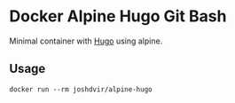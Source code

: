 
# Docker Alpine Hugo Git Bash

Minimal container with [Hugo](https://gohugo.io) using alpine. 

## Usage

	docker run --rm joshdvir/alpine-hugo
